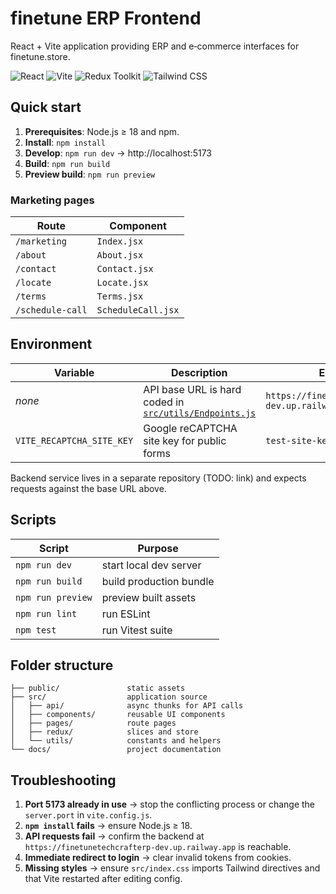 # finetune ERP Frontend

React + Vite application providing ERP and e‑commerce interfaces for finetune.store.

![React](https://img.shields.io/badge/React-20232A?logo=react&logoColor=61DAFB)
![Vite](https://img.shields.io/badge/Vite-646CFF?logo=vite&logoColor=FFD62E)
![Redux Toolkit](https://img.shields.io/badge/Redux%20Toolkit-593D88?logo=redux&logoColor=white)
![Tailwind CSS](https://img.shields.io/badge/Tailwind-38B2AC?logo=tailwind-css&logoColor=white)

## Quick start

1. **Prerequisites**: Node.js ≥ 18 and npm.
2. **Install**: `npm install`
3. **Develop**: `npm run dev` → http://localhost:5173
4. **Build**: `npm run build`
5. **Preview build**: `npm run preview`

### Marketing pages
| Route | Component |
|-------|-----------|
| `/marketing` | `Index.jsx` |
| `/about` | `About.jsx` |
| `/contact` | `Contact.jsx` |
| `/locate` | `Locate.jsx` |
| `/terms` | `Terms.jsx` |
| `/schedule-call` | `ScheduleCall.jsx` |

## Environment

| Variable | Description | Example |
|----------|-------------|---------|
| _none_   | API base URL is hard coded in [`src/utils/Endpoints.js`](src/utils/Endpoints.js) | `https://finetunetechcrafterp-dev.up.railway.app` |
| `VITE_RECAPTCHA_SITE_KEY` | Google reCAPTCHA site key for public forms | `test-site-key` |

Backend service lives in a separate repository (TODO: link) and expects requests against the base URL above.

## Scripts

| Script | Purpose |
|--------|---------|
| `npm run dev` | start local dev server |
| `npm run build` | build production bundle |
| `npm run preview` | preview built assets |
| `npm run lint` | run ESLint |
| `npm test` | run Vitest suite |

## Folder structure

```
├── public/               static assets
├── src/                  application source
│   ├── api/              async thunks for API calls
│   ├── components/       reusable UI components
│   ├── pages/            route pages
│   ├── redux/            slices and store
│   └── utils/            constants and helpers
└── docs/                 project documentation
```

## Troubleshooting

1. **Port 5173 already in use** → stop the conflicting process or change the `server.port` in `vite.config.js`.
2. **`npm install` fails** → ensure Node.js ≥ 18.
3. **API requests fail** → confirm the backend at `https://finetunetechcrafterp-dev.up.railway.app` is reachable.
4. **Immediate redirect to login** → clear invalid tokens from cookies.
5. **Missing styles** → ensure `src/index.css` imports Tailwind directives and that Vite restarted after editing config.

